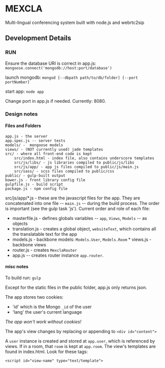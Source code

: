 # MEXCLA

Multi-lingual conferencing system built with node.js and webrtc2sip

## Development Details

### RUN

Ensure the database URI is correct in app.js: `mongoose.connect('mongodb://host:port/database')`

launch mongodb: `mongod [--dbpath path/to/db/folder] [--port portNumber]`

start app: `node app`

Change port in app.js if needed. Currently: 8080.

### Design notes

#### Files and Folders


```
app.js - the server
app.spec.js -- server tests
models/ -  mongoose models
views/ - (NOT currently used) jade templates
src/ - where all front-end code is kept
    src/index.html - index file, also contains underscore templates
    src/js/libs/ - js libraries compiled to public/js/libs
    src/js/app/ - app js files compiled to public/js/main.js
    src/sass/ - scss files compiled to public/css
public/ - gulp-built output
bower.js - front library config file
gulpfile.js - build script
package.js - npm config file
```

src/js/app/*.js - these are the javascript files for the app. They are concatenated into one file -- `main.js` -- during the build process. The order is important (see the gulp task 'js'). Current order and role of each file:

  * masterfile.js - defines globals variables -- `app`, `Views`, `Models` -- as objects
  * translation.js - creates a global object, `websiteText`, which contains all the translatable text for the app
  * models.js - backbone models: `Models.User`, `Models.Room`  * views.js - backbone views
  * router.js - creates `MexclaRouter`
  * app.js -- creates router instance `app.router`.
    
#### misc notes

To build run: `gulp`

Except for the static files in the public folder, app.js only returns json.

The app stores two cookies:

  * 'id' which is the Mongo `_id` of the user
  * 'lang' the user's current language
  
*The app won't work without cookies!*

The app's view changes by replacing or appending to `<div id="content">`

A `user` instance is created and stored at `app.user`, which is referenced by views. If in a room, that `room` is kept at `app.room`. The view's templates are found in index.html. Look for these tags:

```
<script id="view-name" type="text/template">
``` 

